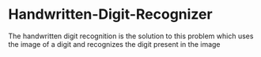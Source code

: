 # Handwritten-Digit-Recognizer
The handwritten digit recognition is the solution to this problem which uses the image of a digit and recognizes the digit present in the image
